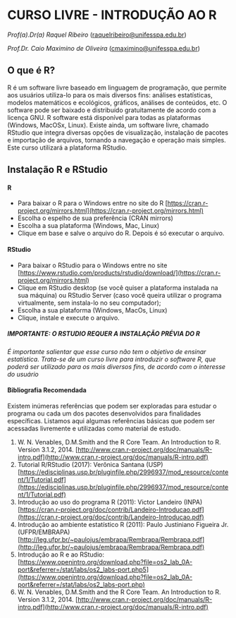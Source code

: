 # CURSO LIVRE - INTRODUÇÃO AO R
*Prof(a).Dr(a) Raquel Ribeiro* ([raquelribeiro@unifesspa.edu.br]())

*Prof.Dr. Caio Maximino de Oliveira* ([cmaximino@unifesspa.edu.br]())

## O que é R?
R é um software livre baseado em linguagem de programação, que permite aos usuários utiliza-lo para os mais diversos fins: análises estatísticas, modelos matemáticos e ecológicos, gráficos, análises de conteúdos, etc. O software pode ser baixado e distribuído gratuitamente de acordo com a licença GNU.
R software está disponível para todas as plataformas (Windows, MacOSx, Linux).
Existe ainda, um software livre, chamado RStudio que integra diversas opções de visualização, instalação de pacotes e importação de arquivos, tornando a navegação e operação mais simples. Este curso utilizará a plataforma RStudio.

## Instalação R e RStudio
#### R 
- Para baixar o R para o Windows entre no site do R [https://cran.r-project.org/mirrors.html](https://cran.r-project.org/mirrors.html)
- Escolha o espelho de sua preferência (CRAN mirrors)
- Escolha a sua plataforma (Windows, Mac, Linux)
- Clique em base e salve o arquivo do R. Depois é só executar o arquivo.
#### RStudio 
- Para baixar o RStudio para o Windows entre no site 
[https://www.rstudio.com/products/rstudio/download/](https://cran.r-project.org/mirrors.html)
- Clique em RStudio desktop (se você quiser a plataforma instalada na sua máquina) ou RStudio Server (caso você queira utilizar o programa virtualmente, sem instala-lo no seu computador);
- Escolha a sua plataforma (Windows, MacOs, Linux)
- Clique, instale e execute o arquivo.

##### IMPORTANTE: O RSTUDIO REQUER A INSTALAÇÃO PRÉVIA DO R

*É importante salientar que esse curso não tem o objetivo de ensinar estatística. Trata-se de um curso livre para introduzir o software R, que poderá ser utilizado para os mais diversos fins, de acordo com o interesse do usuário*

#### Bibliografia Recomendada
Existem inúmeras referências que podem ser exploradas para estudar o programa ou cada um dos pacotes desenvolvidos para finalidades específicas. Listamos aqui algumas referências básicas que podem ser acessadas livremente e utilizadas como material de estudo.

1. W. N. Venables, D.M.Smith and the R Core Team. An
Introduction to R. Version 3.1.2, 2014. [http://www.cran.r-project.org/doc/manuals/R-intro.pdf](http://www.cran.r-project.org/doc/manuals/R-intro.pdf)
2. Tutorial R/RStudio (2017): Verônica Santana (USP) [https://edisciplinas.usp.br/pluginfile.php/2996937/mod_resource/content/1/Tutorial.pdf](https://edisciplinas.usp.br/pluginfile.php/2996937/mod_resource/content/1/Tutorial.pdf)
3. Introdução ao uso do programa R (2011): Victor Landeiro (INPA) [https://cran.r-project.org/doc/contrib/Landeiro-Introducao.pdf](https://cran.r-project.org/doc/contrib/Landeiro-Introducao.pdf)
5. Introdução ao ambiente estatístico R (2011): Paulo Justiniano  Figueira Jr. (UFPR/EMBRAPA) [http://leg.ufpr.br/~paulojus/embrapa/Rembrapa/Rembrapa.pdf](http://leg.ufpr.br/~paulojus/embrapa/Rembrapa/Rembrapa.pdf)
5. Introdução ao R e ao RStudio: [https://www.openintro.org/download.php?file=os2_lab_0A-port&referrer=/stat/labs/os2_labs-port.php5](https://www.openintro.org/download.php?file=os2_lab_0A-port&referrer=/stat/labs/os2_labs-port.php) 
6. W. N. Venables, D.M.Smith and the R Core Team. An
Introduction to R. Version 3.1.2, 2014. [http://www.cran.r-project.org/doc/manuals/R-intro.pdf](http://www.cran.r-project.org/doc/manuals/R-intro.pdf)


